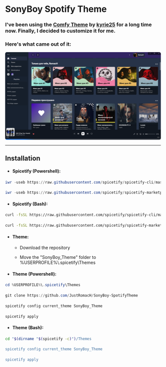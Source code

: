 # SonyBoy Spotify Theme

### I've been using the [Comfy Theme](https://github.com/Comfy-Themes/Spicetify) by [kyrie25](https://github.com/kyrie25) for a long time now. Finally, I decided to customize it for me.

### Here's what came out of it:

![example](https://raw.githubusercontent.com/JustRomacH/SonyBoy-SpotifyTheme/master/Images/example_1.png)

---

## Installation

- #### Spicetify (Powershell):

```powershell
iwr -useb https://raw.githubusercontent.com/spicetify/spicetify-cli/master/install.ps1 | iex

iwr -useb https://raw.githubusercontent.com/spicetify/spicetify-marketplace/main/resources/install.ps1 | iex
```

- #### Spicetify (Bash):

```bash
curl -fsSL https://raw.githubusercontent.com/spicetify/spicetify-cli/master/install.sh | sh

curl -fsSL https://raw.githubusercontent.com/spicetify/spicetify-marketplace/main/resources/install.sh | sh
```

- #### Theme:

  - Download the repository

  - Move the "SonyBoy_Theme" folder to %USERPROFILE%\\.spicetify\Themes

- #### Theme (Powershell):

```powershell
cd %USERPROFILE%\.spicetify\Themes

git clone https://github.com/JustRomacH/SonyBoy-SpotifyTheme

spicetify config current_theme SonyBoy_Theme

spicetify apply
```

- #### Theme (Bash):

```bash
cd "$(dirname "$(spicetify -c)")/Themes

spicetify config current_theme SonyBoy_Theme

spicetify apply
```

